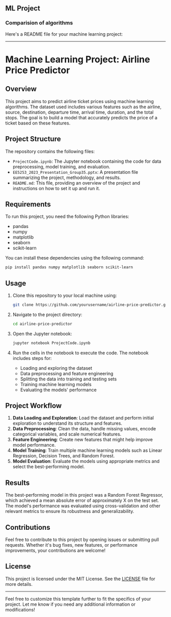 ## ML Project
 ### Comparision of  algorithms

Here's a README file for your machine learning project:

---

# Machine Learning Project: Airline Price Predictor

## Overview

This project aims to predict airline ticket prices using machine learning algorithms. The dataset used includes various features such as the airline, source, destination, departure time, arrival time, duration, and the total stops. The goal is to build a model that accurately predicts the price of a ticket based on these features.

## Project Structure

The repository contains the following files:

- `ProjectCode.ipynb`: The Jupyter notebook containing the code for data preprocessing, model training, and evaluation.
- `EE5253_2023_Presentation_Group35.pptx`: A presentation file summarizing the project, methodology, and results.
- `README.md`: This file, providing an overview of the project and instructions on how to set it up and run it.

## Requirements

To run this project, you need the following Python libraries:

- pandas
- numpy
- matplotlib
- seaborn
- scikit-learn

You can install these dependencies using the following command:

```bash
pip install pandas numpy matplotlib seaborn scikit-learn
```

## Usage

1. Clone this repository to your local machine using:

   ```bash
   git clone https://github.com/yourusername/airline-price-predictor.git
   ```

2. Navigate to the project directory:

   ```bash
   cd airline-price-predictor
   ```

3. Open the Jupyter notebook:

   ```bash
   jupyter notebook ProjectCode.ipynb
   ```

4. Run the cells in the notebook to execute the code. The notebook includes steps for:

   - Loading and exploring the dataset
   - Data preprocessing and feature engineering
   - Splitting the data into training and testing sets
   - Training machine learning models
   - Evaluating the models' performance

## Project Workflow

1. **Data Loading and Exploration**: Load the dataset and perform initial exploration to understand its structure and features.
2. **Data Preprocessing**: Clean the data, handle missing values, encode categorical variables, and scale numerical features.
3. **Feature Engineering**: Create new features that might help improve model performance.
4. **Model Training**: Train multiple machine learning models such as Linear Regression, Decision Trees, and Random Forest.
5. **Model Evaluation**: Evaluate the models using appropriate metrics and select the best-performing model.

## Results

The best-performing model in this project was a Random Forest Regressor, which achieved a mean absolute error of approximately X on the test set. The model's performance was evaluated using cross-validation and other relevant metrics to ensure its robustness and generalizability.

## Contributions

Feel free to contribute to this project by opening issues or submitting pull requests. Whether it's bug fixes, new features, or performance improvements, your contributions are welcome!

## License

This project is licensed under the MIT License. See the [LICENSE](LICENSE) file for more details.

---

Feel free to customize this template further to fit the specifics of your project. Let me know if you need any additional information or modifications!
